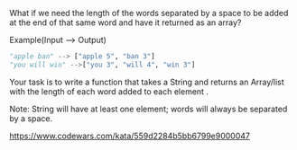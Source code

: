 What if we need the length of the words separated by a space to be added at the end of that same word and have it returned as an array?

Example(Input --> Output)

```python
"apple ban" --> ["apple 5", "ban 3"]
"you will win" -->["you 3", "will 4", "win 3"]
```

Your task is to write a function that takes a String and returns an Array/list with the length of each word added to each element .

Note: String will have at least one element; words will always be separated by a space.

https://www.codewars.com/kata/559d2284b5bb6799e9000047

